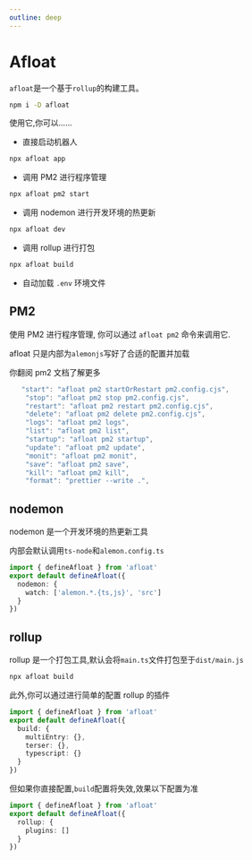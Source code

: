 ```yaml
---
outline: deep
---
```


# Afloat

`afloat`是一个基于`rollup`的构建工具。

```bash
npm i -D afloat
```

使用它,你可以......

- 直接启动机器人

```sh
npx afloat app
```

- 调用 PM2 进行程序管理

```sh
npx afloat pm2 start
```

- 调用 nodemon 进行开发环境的热更新

```sh
npx afloat dev
```

- 调用 rollup 进行打包

```sh
npx afloat build
```

- 自动加载 `.env` 环境文件

## PM2

使用 PM2 进行程序管理, 你可以通过 `afloat pm2` 命令来调用它.

afloat 只是内部为`alemonjs`写好了合适的配置并加载

你翻阅 pm2 文档了解更多

```ts
   "start": "afloat pm2 startOrRestart pm2.config.cjs",
    "stop": "afloat pm2 stop pm2.config.cjs",
    "restart": "afloat pm2 restart pm2.config.cjs",
    "delete": "afloat pm2 delete pm2.config.cjs",
    "logs": "afloat pm2 logs",
    "list": "afloat pm2 list",
    "startup": "afloat pm2 startup",
    "update": "afloat pm2 update",
    "monit": "afloat pm2 monit",
    "save": "afloat pm2 save",
    "kill": "afloat pm2 kill",
    "format": "prettier --write .",
```

## nodemon

nodemon 是一个开发环境的热更新工具

内部会默认调用`ts-node`和`alemon.config.ts`

```ts
import { defineAfloat } from 'afloat'
export default defineAfloat({
  nodemon: {
    watch: ['alemon.*.{ts,js}', 'src']
  }
})
```

## rollup

rollup 是一个打包工具,默认会将`main.ts`文件打包至于`dist/main.js`

```sh
npx afloat build
```

此外,你可以通过进行简单的配置 rollup 的插件

```ts
import { defineAfloat } from 'afloat'
export default defineAfloat({
  build: {
    multiEntry: {},
    terser: {},
    typescript: {}
  }
})
```

但如果你直接配置,`build`配置将失效,效果以下配置为准

```ts
import { defineAfloat } from 'afloat'
export default defineAfloat({
  rollup: {
    plugins: []
  }
})
```
